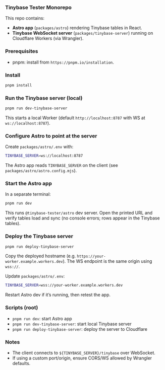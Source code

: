 ### Tinybase Tester Monorepo

This repo contains:
- **Astro app** (`packages/astro`) rendering Tinybase tables in React.
- **Tinybase WebSocket server** (`packages/tinybase-server`) running on Cloudflare Workers (via Wrangler).

### Prerequisites
- pnpm: install from `https://pnpm.io/installation`.

### Install
```bash
pnpm install
```

### Run the Tinybase server (local)
```bash
pnpm run dev-tinybase-server
```
This starts a local Worker (default `http://localhost:8787` with WS at `ws://localhost:8787`).

### Configure Astro to point at the server
Create `packages/astro/.env` with:
```bash
TINYBASE_SERVER=ws://localhost:8787
```
The Astro app reads `TINYBASE_SERVER` on the client (see `packages/astro/astro.config.mjs`).

### Start the Astro app
In a separate terminal:
```bash
pnpm run dev
```
This runs `@tinybase-tester/astro` dev server. Open the printed URL and verify tables load and sync (no console errors; rows appear in the Tinybase tables).

### Deploy the Tinybase server
```bash
pnpm run deploy-tinybase-server
```
Copy the deployed hostname (e.g. `https://your-worker.example.workers.dev`). The WS endpoint is the same origin using `wss://`.

Update `packages/astro/.env`:
```bash
TINYBASE_SERVER=wss://your-worker.example.workers.dev
```

Restart Astro dev if it’s running, then retest the app.

### Scripts (root)
- `pnpm run dev`: start Astro app
- `pnpm run dev-tinybase-server`: start local Tinybase server
- `pnpm run deploy-tinybase-server`: deploy the server to Cloudflare

### Notes
- The client connects to `${TINYBASE_SERVER}/tinybase` over WebSocket.
- If using a custom port/origin, ensure CORS/WS allowed by Wrangler defaults.

